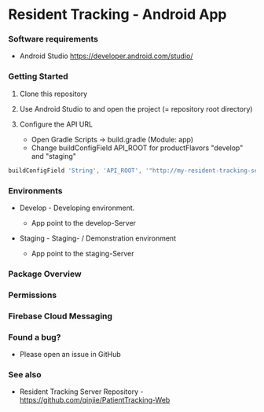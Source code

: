 # Resident Tracking - Android App

### Software requirements
* Android Studio https://developer.android.com/studio/

### Getting Started
1. Clone this repository

2. Use Android Studio to and open the project (= repository root directory)

3. Configure the API URL
   * Open Gradle Scripts -> build.gradle (Module: app)
   * Change buildConfigField API_ROOT for productFlavors "develop" and "staging"
``` groovy
buildConfigField 'String', 'API_ROOT', '"http://my-resident-tracking-server"'
```

### Environments
* Develop - Developing environment.
   * App point to the develop-Server

* Staging - Staging- / Demonstration environment
  * App point to the staging-Server

### Package Overview

### Permissions

### Firebase Cloud Messaging

### Found a bug?
* Please open an issue in GitHub

### See also
* Resident Tracking Server Repository - https://github.com/qinjie/PatientTracking-Web